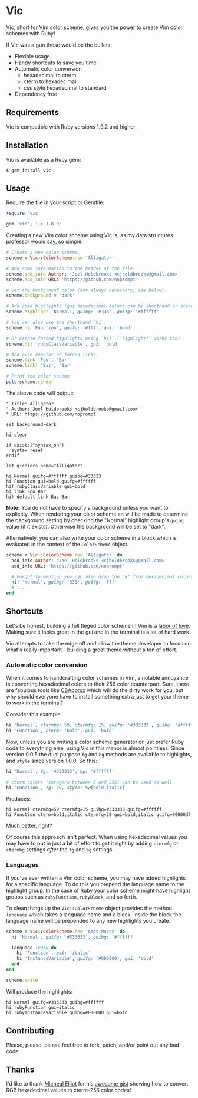 # Vic

Vic, short for Vim color scheme, gives you the power to create Vim color schemes
with Ruby!

If Vic was a gun these would be the bullets:

  * Flexible usage
  * Handy shortcuts to save you time
  * Automatic color conversion
    * hexadecimal to cterm
    * cterm to hexadecimal
    * css style hexadecimal to standard
  * Dependency free

## Requirements

Vic is compatible with Ruby versions 1.9.2 and higher.

## Installation

Vic is available as a Ruby gem:

    $ gem install vic

## Usage

Require the file in your script or Gemfile:

```ruby
require 'vic'

gem 'vic', '~> 1.0.0'
```

Creating a new Vim color scheme using Vic is, as my data structures professor
would say, so simple:

```ruby
# Create a new color scheme.
scheme = Vic::ColorScheme.new 'Alligator'

# Add some information to the header of the file.
scheme.add_info Author: 'Joel Holdbrooks <cjholdbrooks@gmail.com>'
scheme.add_info URL: 'https://github.com/noprompt'

# Set the background color (not always necessary, see below).
scheme.background = 'dark'

# Add some highlights (gui hexadecimal colors can be shorthand or standard).
scheme.highlight 'Normal', guibg: '#333', guifg: '#ffffff'

# You can also use the shorthand `hi`.
scheme.hi 'Function', guifg: '#fff', gui: 'bold'

# Or create forced highlights using `hi!` (`highlight!` works too).
scheme.hi! 'rubyClassVariable', gui: 'bold'

# And even regular or forced links.
scheme.link 'Foo', 'Bar'
scheme.link! 'Baz', 'Bar'

# Print the color scheme
puts scheme.render
```

The above code will output:

```viml
" Title: Alligator
" Author: Joel Holdbrooks <cjholdbrooks@gmail.com>
" URL: https://github.com/noprompt

set background=dark

hi clear

if exists("syntax_on")
  syntax reset
endif

let g:colors_name="Alligator"

hi Normal guifg=#ffffff guibg=#33333
hi Function gui=bold guifg=#ffffff
hi! rubyClassVariable gui=bold
hi link Foo Bar
hi! default link Baz Bar
```

**Note:** You do not have to specify a background unless you want to
explicitly. When rendering your color scheme an will be made to
determine the background setting by checking the "Normal" highlight group's
`guibg` value (if it exists). Otherwise the background will be set to "dark".

Alternatively, you can also write your color scheme in a block which is
evaluated in the context of the `ColorScheme` object.

```ruby
scheme = Vic::ColorScheme.new 'Alligator' do
  add_info Author: 'Joel Holdbrooks <cjholdbrooks@gmail.com>'
  add_info URL: 'https://github.com/noprompt'

  # Forgot to mention you can also drop the "#" from hexadecimal colors too.
  hi! 'Normal', guibg: '333', guifg: 'fff'
  # ...
end
```

## Shortcuts

Let's be honest, building a full fleged color scheme in Vim is a [labor of love](https://github.com/altercation/solarized).
Making sure it looks great in the gui and in the terminal is a lot of hard
work.

Vic attempts to take the edge off and allow the theme developer to focus on what's
really important - building a great theme without a ton of effort.

### Automatic color conversion

When it comes to handcrafting color schemes in Vim, a notable annoyance is
converting hexadecimal colors to their 256 color counterpart. Sure, there are
fabulous tools like [CSApprox](http://www.vim.org/scripts/script.php?script_id=2390)
which will do the dirty work for you, but why should everyone have to install
something extra just to get your theme to work in the terminal?

Consider this example:

```ruby
hi 'Normal', ctermbg: 59, ctermfg: 15, guifg: '#333333', guibg: '#ffffff'
hi 'Function', cterm: 'bold', gui: 'bold'
```

Now, unless you are writing a color scheme generator or just prefer Ruby code to
everything else, using Vic in this manor is almost pointless. Since version
0.0.5 the dual purpose `fg` and `bg` methods are available to highlights, and
`style` since version 1.0.0. So this:

```ruby
hi 'Normal', fg: '#333333', bg: '#ffffff'

# cterm colors (integers between 0 and 255) can be used as well
hi 'Function', fg: 20, style: %w[bold italic]
```

Produces:

```viml
hi Normal ctermbg=59 ctermfg=15 guibg=#333333 guifg=#ffffff
hi Function cterm=bold,italic ctermfg=20 gui=bold,italic guifg=#0000d7
```

Much better, right?

Of course this approach isn't perfect. When using hexadecimal values you may
have to put in just a bit of effort to get it right by adding `ctermfg` or
`ctermbg` settings _after_ the `fg` and `bg` settings.

### Languages

If you've ever written a Vim color scheme, you may have added highlights for a
specific language. To do this you prepend the language name to the highlight
group. In the case of Ruby your color scheme might have highlight groups such as
`rubyFunction`, `rubyBlock`, and so forth.

To clean things up the `Vic::ColorScheme` object provides the method `language`
which takes a language name and a block. Inside the block the language name will
be prepended to any new highlights you create.

```ruby
scheme = Vic::ColorScheme.new 'Amos Moses' do
  hi 'Normal', guifg: '#333333', guibg: '#ffffff'

  language :ruby do
    hi 'Function', gui: 'italic'
    hi 'InstanceVariable', guifg: '#000000', gui: 'bold'
  end
end

scheme.write
```

Will produce the highlights:

```viml
hi Normal guifg=#333333 guibg=#ffffff
hi rubyFunction gui=italic
hi rubyInstanceVariable guibg=#000000 gui=bold
```

## Contributing

Please, please, please feel free to fork, patch, and/or point out any bad code.

## Thanks

I'd like to thank [Micheal Elliot](https://github.com/MicahElliott) for his
[awesome gist](https://gist.github.com/719710) showing how to convert RGB
hexadecimal values to xterm-256 color codes!

